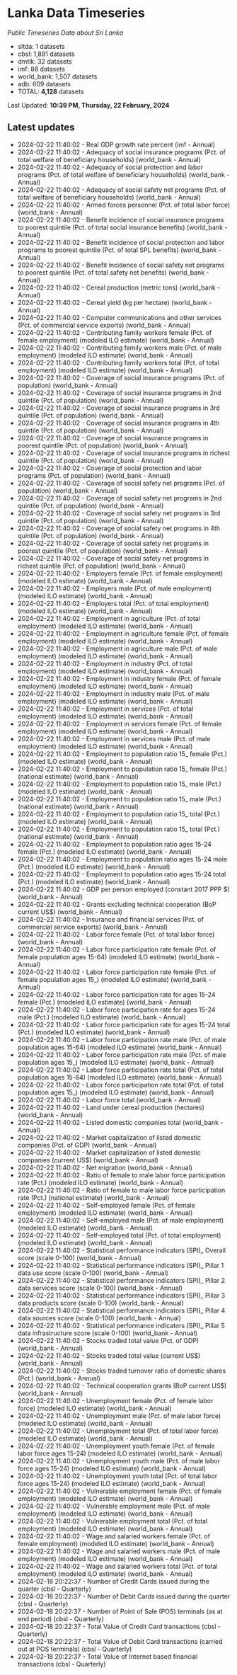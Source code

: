 # Lanka Data Timeseries
*Public Timeseries Data about Sri Lanka*

* sltda: 1 datasets
* cbsl: 1,891 datasets
* dmtlk: 32 datasets
* imf: 88 datasets
* world_bank: 1,507 datasets
* adb: 609 datasets
* TOTAL: **4,128** datasets

Last Updated: **10:39 PM, Thursday, 22 February, 2024**

## Latest updates

* 2024-02-22 11:40:02 - Real GDP growth rate percent (imf - Annual)
* 2024-02-22 11:40:02 - Adequacy of social insurance programs (Pct. of total welfare of beneficiary households) (world_bank - Annual)
* 2024-02-22 11:40:02 - Adequacy of social protection and labor programs (Pct. of total welfare of beneficiary households) (world_bank - Annual)
* 2024-02-22 11:40:02 - Adequacy of social safety net programs (Pct. of total welfare of beneficiary households) (world_bank - Annual)
* 2024-02-22 11:40:02 - Armed forces personnel (Pct. of total labor force) (world_bank - Annual)
* 2024-02-22 11:40:02 - Benefit incidence of social insurance programs to poorest quintile (Pct. of total social insurance benefits) (world_bank - Annual)
* 2024-02-22 11:40:02 - Benefit incidence of social protection and labor programs to poorest quintile (Pct. of total SPL benefits) (world_bank - Annual)
* 2024-02-22 11:40:02 - Benefit incidence of social safety net programs to poorest quintile (Pct. of total safety net benefits) (world_bank - Annual)
* 2024-02-22 11:40:02 - Cereal production (metric tons) (world_bank - Annual)
* 2024-02-22 11:40:02 - Cereal yield (kg per hectare) (world_bank - Annual)
* 2024-02-22 11:40:02 - Computer communications and other services (Pct. of commercial service exports) (world_bank - Annual)
* 2024-02-22 11:40:02 - Contributing family workers female (Pct. of female employment) (modeled ILO estimate) (world_bank - Annual)
* 2024-02-22 11:40:02 - Contributing family workers male (Pct. of male employment) (modeled ILO estimate) (world_bank - Annual)
* 2024-02-22 11:40:02 - Contributing family workers total (Pct. of total employment) (modeled ILO estimate) (world_bank - Annual)
* 2024-02-22 11:40:02 - Coverage of social insurance programs (Pct. of population) (world_bank - Annual)
* 2024-02-22 11:40:02 - Coverage of social insurance programs in 2nd quintile (Pct. of population) (world_bank - Annual)
* 2024-02-22 11:40:02 - Coverage of social insurance programs in 3rd quintile (Pct. of population) (world_bank - Annual)
* 2024-02-22 11:40:02 - Coverage of social insurance programs in 4th quintile (Pct. of population) (world_bank - Annual)
* 2024-02-22 11:40:02 - Coverage of social insurance programs in poorest quintile (Pct. of population) (world_bank - Annual)
* 2024-02-22 11:40:02 - Coverage of social insurance programs in richest quintile (Pct. of population) (world_bank - Annual)
* 2024-02-22 11:40:02 - Coverage of social protection and labor programs (Pct. of population) (world_bank - Annual)
* 2024-02-22 11:40:02 - Coverage of social safety net programs (Pct. of population) (world_bank - Annual)
* 2024-02-22 11:40:02 - Coverage of social safety net programs in 2nd quintile (Pct. of population) (world_bank - Annual)
* 2024-02-22 11:40:02 - Coverage of social safety net programs in 3rd quintile (Pct. of population) (world_bank - Annual)
* 2024-02-22 11:40:02 - Coverage of social safety net programs in 4th quintile (Pct. of population) (world_bank - Annual)
* 2024-02-22 11:40:02 - Coverage of social safety net programs in poorest quintile (Pct. of population) (world_bank - Annual)
* 2024-02-22 11:40:02 - Coverage of social safety net programs in richest quintile (Pct. of population) (world_bank - Annual)
* 2024-02-22 11:40:02 - Employers female (Pct. of female employment) (modeled ILO estimate) (world_bank - Annual)
* 2024-02-22 11:40:02 - Employers male (Pct. of male employment) (modeled ILO estimate) (world_bank - Annual)
* 2024-02-22 11:40:02 - Employers total (Pct. of total employment) (modeled ILO estimate) (world_bank - Annual)
* 2024-02-22 11:40:02 - Employment in agriculture (Pct. of total employment) (modeled ILO estimate) (world_bank - Annual)
* 2024-02-22 11:40:02 - Employment in agriculture female (Pct. of female employment) (modeled ILO estimate) (world_bank - Annual)
* 2024-02-22 11:40:02 - Employment in agriculture male (Pct. of male employment) (modeled ILO estimate) (world_bank - Annual)
* 2024-02-22 11:40:02 - Employment in industry (Pct. of total employment) (modeled ILO estimate) (world_bank - Annual)
* 2024-02-22 11:40:02 - Employment in industry female (Pct. of female employment) (modeled ILO estimate) (world_bank - Annual)
* 2024-02-22 11:40:02 - Employment in industry male (Pct. of male employment) (modeled ILO estimate) (world_bank - Annual)
* 2024-02-22 11:40:02 - Employment in services (Pct. of total employment) (modeled ILO estimate) (world_bank - Annual)
* 2024-02-22 11:40:02 - Employment in services female (Pct. of female employment) (modeled ILO estimate) (world_bank - Annual)
* 2024-02-22 11:40:02 - Employment in services male (Pct. of male employment) (modeled ILO estimate) (world_bank - Annual)
* 2024-02-22 11:40:02 - Employment to population ratio 15_ female (Pct.) (modeled ILO estimate) (world_bank - Annual)
* 2024-02-22 11:40:02 - Employment to population ratio 15_ female (Pct.) (national estimate) (world_bank - Annual)
* 2024-02-22 11:40:02 - Employment to population ratio 15_ male (Pct.) (modeled ILO estimate) (world_bank - Annual)
* 2024-02-22 11:40:02 - Employment to population ratio 15_ male (Pct.) (national estimate) (world_bank - Annual)
* 2024-02-22 11:40:02 - Employment to population ratio 15_ total (Pct.) (modeled ILO estimate) (world_bank - Annual)
* 2024-02-22 11:40:02 - Employment to population ratio 15_ total (Pct.) (national estimate) (world_bank - Annual)
* 2024-02-22 11:40:02 - Employment to population ratio ages 15-24 female (Pct.) (modeled ILO estimate) (world_bank - Annual)
* 2024-02-22 11:40:02 - Employment to population ratio ages 15-24 male (Pct.) (modeled ILO estimate) (world_bank - Annual)
* 2024-02-22 11:40:02 - Employment to population ratio ages 15-24 total (Pct.) (modeled ILO estimate) (world_bank - Annual)
* 2024-02-22 11:40:02 - GDP per person employed (constant 2017 PPP $) (world_bank - Annual)
* 2024-02-22 11:40:02 - Grants excluding technical cooperation (BoP current US$) (world_bank - Annual)
* 2024-02-22 11:40:02 - Insurance and financial services (Pct. of commercial service exports) (world_bank - Annual)
* 2024-02-22 11:40:02 - Labor force female (Pct. of total labor force) (world_bank - Annual)
* 2024-02-22 11:40:02 - Labor force participation rate female (Pct. of female population ages 15-64) (modeled ILO estimate) (world_bank - Annual)
* 2024-02-22 11:40:02 - Labor force participation rate female (Pct. of female population ages 15_) (modeled ILO estimate) (world_bank - Annual)
* 2024-02-22 11:40:02 - Labor force participation rate for ages 15-24 female (Pct.) (modeled ILO estimate) (world_bank - Annual)
* 2024-02-22 11:40:02 - Labor force participation rate for ages 15-24 male (Pct.) (modeled ILO estimate) (world_bank - Annual)
* 2024-02-22 11:40:02 - Labor force participation rate for ages 15-24 total (Pct.) (modeled ILO estimate) (world_bank - Annual)
* 2024-02-22 11:40:02 - Labor force participation rate male (Pct. of male population ages 15-64) (modeled ILO estimate) (world_bank - Annual)
* 2024-02-22 11:40:02 - Labor force participation rate male (Pct. of male population ages 15_) (modeled ILO estimate) (world_bank - Annual)
* 2024-02-22 11:40:02 - Labor force participation rate total (Pct. of total population ages 15-64) (modeled ILO estimate) (world_bank - Annual)
* 2024-02-22 11:40:02 - Labor force participation rate total (Pct. of total population ages 15_) (modeled ILO estimate) (world_bank - Annual)
* 2024-02-22 11:40:02 - Labor force total (world_bank - Annual)
* 2024-02-22 11:40:02 - Land under cereal production (hectares) (world_bank - Annual)
* 2024-02-22 11:40:02 - Listed domestic companies total (world_bank - Annual)
* 2024-02-22 11:40:02 - Market capitalization of listed domestic companies (Pct. of GDP) (world_bank - Annual)
* 2024-02-22 11:40:02 - Market capitalization of listed domestic companies (current US$) (world_bank - Annual)
* 2024-02-22 11:40:02 - Net migration (world_bank - Annual)
* 2024-02-22 11:40:02 - Ratio of female to male labor force participation rate (Pct.) (modeled ILO estimate) (world_bank - Annual)
* 2024-02-22 11:40:02 - Ratio of female to male labor force participation rate (Pct.) (national estimate) (world_bank - Annual)
* 2024-02-22 11:40:02 - Self-employed female (Pct. of female employment) (modeled ILO estimate) (world_bank - Annual)
* 2024-02-22 11:40:02 - Self-employed male (Pct. of male employment) (modeled ILO estimate) (world_bank - Annual)
* 2024-02-22 11:40:02 - Self-employed total (Pct. of total employment) (modeled ILO estimate) (world_bank - Annual)
* 2024-02-22 11:40:02 - Statistical performance indicators (SPI)_ Overall score (scale 0-100) (world_bank - Annual)
* 2024-02-22 11:40:02 - Statistical performance indicators (SPI)_ Pillar 1 data use score (scale 0-100) (world_bank - Annual)
* 2024-02-22 11:40:02 - Statistical performance indicators (SPI)_ Pillar 2 data services score (scale 0-100) (world_bank - Annual)
* 2024-02-22 11:40:02 - Statistical performance indicators (SPI)_ Pillar 3 data products score (scale 0-100) (world_bank - Annual)
* 2024-02-22 11:40:02 - Statistical performance indicators (SPI)_ Pillar 4 data sources score (scale 0-100) (world_bank - Annual)
* 2024-02-22 11:40:02 - Statistical performance indicators (SPI)_ Pillar 5 data infrastructure score (scale 0-100) (world_bank - Annual)
* 2024-02-22 11:40:02 - Stocks traded total value (Pct. of GDP) (world_bank - Annual)
* 2024-02-22 11:40:02 - Stocks traded total value (current US$) (world_bank - Annual)
* 2024-02-22 11:40:02 - Stocks traded turnover ratio of domestic shares (Pct.) (world_bank - Annual)
* 2024-02-22 11:40:02 - Technical cooperation grants (BoP current US$) (world_bank - Annual)
* 2024-02-22 11:40:02 - Unemployment female (Pct. of female labor force) (modeled ILO estimate) (world_bank - Annual)
* 2024-02-22 11:40:02 - Unemployment male (Pct. of male labor force) (modeled ILO estimate) (world_bank - Annual)
* 2024-02-22 11:40:02 - Unemployment total (Pct. of total labor force) (modeled ILO estimate) (world_bank - Annual)
* 2024-02-22 11:40:02 - Unemployment youth female (Pct. of female labor force ages 15-24) (modeled ILO estimate) (world_bank - Annual)
* 2024-02-22 11:40:02 - Unemployment youth male (Pct. of male labor force ages 15-24) (modeled ILO estimate) (world_bank - Annual)
* 2024-02-22 11:40:02 - Unemployment youth total (Pct. of total labor force ages 15-24) (modeled ILO estimate) (world_bank - Annual)
* 2024-02-22 11:40:02 - Vulnerable employment female (Pct. of female employment) (modeled ILO estimate) (world_bank - Annual)
* 2024-02-22 11:40:02 - Vulnerable employment male (Pct. of male employment) (modeled ILO estimate) (world_bank - Annual)
* 2024-02-22 11:40:02 - Vulnerable employment total (Pct. of total employment) (modeled ILO estimate) (world_bank - Annual)
* 2024-02-22 11:40:02 - Wage and salaried workers female (Pct. of female employment) (modeled ILO estimate) (world_bank - Annual)
* 2024-02-22 11:40:02 - Wage and salaried workers male (Pct. of male employment) (modeled ILO estimate) (world_bank - Annual)
* 2024-02-22 11:40:02 - Wage and salaried workers total (Pct. of total employment) (modeled ILO estimate) (world_bank - Annual)
* 2024-02-18 20:22:37 - Number of Credit Cards issued during the quarter (cbsl - Quarterly)
* 2024-02-18 20:22:37 - Number of Debit Cards issued during the quarter (cbsl - Quarterly)
* 2024-02-18 20:22:37 - Number of Point of Sale (POS) terminals (as at end period) (cbsl - Quarterly)
* 2024-02-18 20:22:37 - Total Value of Credit Card transactions (cbsl - Quarterly)
* 2024-02-18 20:22:37 - Total Value of Debit Card transactions (carried out at POS terminals) (cbsl - Quarterly)
* 2024-02-18 20:22:37 - Total Value of Internet based financial transactions (cbsl - Quarterly)
